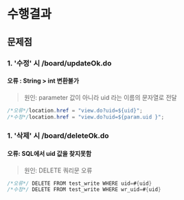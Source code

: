 # 수행결과

## 문제점
### 1. '수정' 시 /board/updateOk.do 
#### 오류 : String > int 변환불가
>원인: parameter 값이 아니라 uid 라는 이름의 문자열로 전달

```java
/*오류*/location.href = "view.do?uid=${uid}"; 
/*수정*/location.href = "view.do?uid=${param.uid }";
```


### 1. '삭제' 시 /board/deleteOk.do 
#### 오류: SQL에서 uid 값을 찾지못함
>원인: DELETE 쿼리문 오류
```java
/*오류*/ DELETE FROM test_write WHERE uid=#{uid}
/*수정*/ DELETE FROM test_write WHERE wr_uid=#{uid}
```

